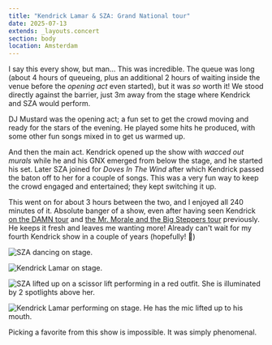 ```yaml
---
title: "Kendrick Lamar & SZA: Grand National tour"
date: 2025-07-13
extends: _layouts.concert
section: body
location: Amsterdam
---
```


I say this every show, but man... This was incredible. The queue was long (about 4 hours of queueing, plus an additional
2 hours of waiting inside the venue before the _opening act_ even started), but it was _so_ worth it! We stood directly
against the barrier, just 3m away from the stage where Kendrick and SZA would perform.

DJ Mustard was the opening act; a fun set to get the crowd moving and ready for the stars of the evening. He played some
hits he produced, with some other fun songs mixed in to get us warmed up.

And then the main act. Kendrick opened up the show with _wacced out murals_ while he and his GNX emerged from below the
stage, and he started his set. Later SZA joined for _Doves In The Wind_ after which Kendrick passed the baton off to her
for a couple of songs. This was a very fun way to keep the crowd engaged and entertained; they kept switching it up.

This went on for about 3 hours between the two, and I enjoyed all 240 minutes of it. Absolute banger of a show, even
after having seen Kendrick [on the DAMN tour](./kendrick-lamar-damn-tour.md) and [the Mr. Morale and the Big Steppers tour](./kendrick-lamar-mr-morale-and-the-big-steppers-tour.md)
previously. He keeps it fresh and leaves me wanting more! Already can't wait for my fourth Kendrick show in a couple of
years (hopefully! 🙏)

![SZA dancing on stage.](/assets/images/concerts/grand-national-1.jpg)

![Kendrick Lamar on stage.](/assets/images/concerts/grand-national-2.jpg)

![SZA lifted up on a scissor lift performing in a red outfit. She is illuminated by 2 spotlights above her.](/assets/images/concerts/grand-national-3.jpg)

![Kendrick Lamar performing on stage. He has the mic lifted up to his mouth.](/assets/images/concerts/grand-national-4.jpg)

Picking a favorite from this show is impossible. It was simply phenomenal.
